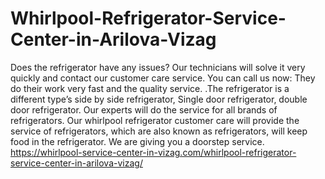 # Whirlpool-Refrigerator-Service-Center-in-Arilova-Vizag
Does the refrigerator have any issues? Our technicians will solve it very quickly and contact our customer care service. You can call us now: They do their work very fast and the quality service. .The refrigerator is a different type’s side by side refrigerator, Single door refrigerator, double door refrigerator. Our experts will do the service for all brands of refrigerators. Our whirlpool refrigerator customer care will provide the service of refrigerators, which are also known as refrigerators, will keep food in the refrigerator. We are giving you a doorstep service. https://whirlpool-service-center-in-vizag.com/whirlpool-refrigerator-service-center-in-arilova-vizag/
